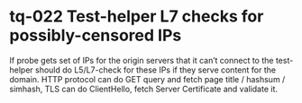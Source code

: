 # tq-022 Test-helper L7 checks for possibly-censored IPs

If probe gets set of IPs for the origin servers that it can’t connect to the
test-helper should do L5/L7-check for these IPs if they serve content for the
domain. HTTP protocol can do GET query and fetch page title / hashsum /
simhash, TLS can do ClientHello, fetch Server Certificate and validate it.
